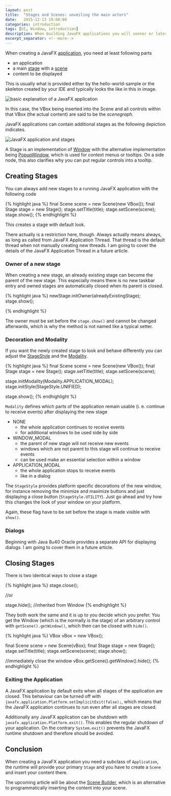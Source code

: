 ```yaml
---
layout: post
title:  "Stages and Scenes: unveiling the main actors"
date:   2015-12-13 19:00:00
categories: introduction
tags: [UI, Window, introduction]
description: When building JavaFX applications you will sooner or later need to create new windows. This articles provides you with all the details of creating a window and explains the concept of Stages and Scenes.
excerpt_separator: <!--more-->
---
```


When creating a JavaFX [application](http://docs.oracle.com/javase/8/javafx/api/javafx/application/Application.html), you need at least following parts
  - an application
  - a main [stage](http://docs.oracle.com/javase/8/javafx/api/javafx/stage/Stage.html) with a [scene](http://docs.oracle.com/javase/8/javafx/api/javafx/scene/Scene.html)
  - content to be displayed


This is usually what is provided either by the hello-world-sample or the skeleton created by your IDE and typically looks the like in this in image.

<!--more-->

![basic explanation of a JavaFX application]({{site.baseurl}}/img/fx/hello-javafx.png "Anatomy of a JavaFX application")


In this case, the VBox being inserted into the Scene and all controls within that VBox (the actual content) are said to be the *scenegraph*.

JavaFX applications can contain additional stages as the following depiction indicates.

![JavaFX application and stages]({{site.baseurl}}/img/fx/stages.png "JavaFX application and its stages")

A Stage is an implementation of [Window](http://docs.oracle.com/javase/8/javafx/api/javafx/stage/Window.html) with the alternative implementation being [PopupWindow](http://docs.oracle.com/javase/8/javafx/api/javafx/stage/PopupWindow.html), which is used for context menus or tooltips. On a side node, this also clarifies why you can put regular controls into a tooltip.

## Creating Stages

You can always add new stages to a running JavaFX application with the following code

{% highlight java %}
final Scene scene = new Scene(new VBox());
final Stage stage = new Stage();
stage.setTitle(title);
stage.setScene(scene);
stage.show();
{% endhighlight %}

This creates a stage with default look.

There actually is a restriction here, though. Always actually means always, as long as called from JavaFX Application Thread. That thread is the default thread when not manually creating new threads. I am going to cover the details of the  JavaFX Application Thread in a future article.

### Owner of a new stage

When creating a new stage, an already existing stage can become the parent of the new stage. This especially means there is no new taskbar entry and owned stages are automatically closed when its parent is closed.

{% highlight java %}
newStage.initOwner(alreadyExistingStage);
stage.show();

{% endhighlight %}

The owner must be set before the `stage.show()` and cannot be changed afterwards, which is why the method is not named like a typical setter.

### Decoration and Modality

If you want the newly created stage to look and behave differently you can adjust the [StageStyle](http://docs.oracle.com/javase/8/javafx/api/javafx/stage/StageStyle.html) and the [Modality](http://docs.oracle.com/javase/8/javafx/api/javafx/stage/Modality.html).

{% highlight java %}
final Scene scene = new Scene(new VBox());
final Stage stage = new Stage();
stage.setTitle(title);
stage.setScene(scene);

stage.initModality(Modality.APPLICATION_MODAL);
stage.initStyle(StageStyle.UNIFIED);

stage.show();
{% endhighlight %}

`Modality` defines which parts of the application remain usable (i. e. continue to receive events) after displaying the new stage

- NONE
    - the whole application continues to receive events
    - for additional windows to be used side by side
- WINDOW_MODAL
    - the parent of new stage will not receive new events
    - windows which are not parent to this stage will continue to receive events
    - can be used make an essential selection within a window
- APPLICATION_MODAL
    - the whole application stops to receive events
    - like in a dialog

The `StageStyle` provides platform specific decorations of the new window, for instance removing the minimize and maximize buttons and just displaying a close button (`StageStyle.UTILITY`). Just go ahead and try how this changes the look of your window on your platform.

Again, these flag have to be set before the stage is made visible with `show()`.

### Dialogs

Beginning with Java 8u40 Oracle provides a separate API for displaying dialogs. I am going to cover them in a future article.

##  Closing Stages

There is two identical ways to close a stage

{% highlight java %}
stage.close();

//or

stage.hide(); //inherited from Window
{% endhighlight %}

They both work the same and it is up to you decide which you prefer. You get the Window (which is the normally is the stage) of an arbitrary control with `getScene().getWindow()`, which then can be closed with `hide()`.

 {% highlight java %}
VBox vBox = new VBox();

final Scene scene = new Scene(vBox);
final Stage stage = new Stage();
stage.setTitle(title);
stage.setScene(scene);
stage.show();

//immediately close the window
vBox.getScene().getWindow().hide();
 {% endhighlight %}

### Exiting the Application

A JavaFX application by default exits when all stages of the application are closed. This behaviour can be turned off with `javafx.application.Platform.setImplicitExit(false);`, which means that the JavaFX application continues to run even after all stages are closed.

Additionally any JavaFX application can be shutdown with `javafx.application.Platform.exit()`. This enables the regular shutdown of your application. On the contrary `System.exit()` prevents the JavaFX runtime shutdown and therefore should be avoided.

## Conclusion

When creating a JavaFX application you need a subclass of `Application`, the runtime will provide your primary `Stage` and you have to create  a `Scene` and insert your content there.

The upcoming article will be about the [Scene Builder](http://gluonhq.com/open-source/scene-builder/), which is an alternative to programmatically inserting the content into your scene.



